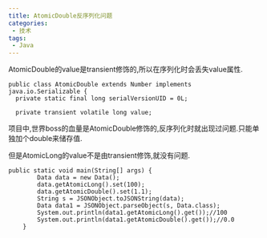 ```yaml
---
title: AtomicDouble反序列化问题
categories: 
 - 技术
tags:
 - Java
---
```


AtomicDouble的value是transient修饰的,所以在序列化时会丢失value属性.
```
public class AtomicDouble extends Number implements java.io.Serializable {
  private static final long serialVersionUID = 0L;

  private transient volatile long value;
```
项目中,世界boss的血量是AtomicDouble修饰的,反序列化时就出现过问题.只能单独加个double来储存值.

但是AtomicLong的value不是由transient修饰,就没有问题.
```
public static void main(String[] args) {
        Data data = new Data();
        data.getAtomicLong().set(100);
        data.getAtomicDouble().set(1.1);
        String s = JSONObject.toJSONString(data);
        Data data1 = JSONObject.parseObject(s, Data.class);
        System.out.println(data1.getAtomicLong().get());//100
        System.out.println(data1.getAtomicDouble().get());//0.0
    }
```

